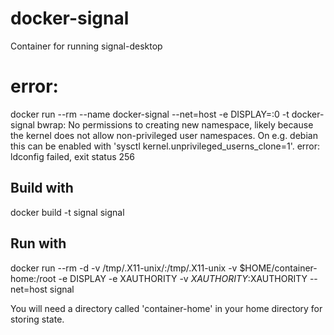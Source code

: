 # docker-signal
Container for running signal-desktop

# error:
docker run --rm --name docker-signal --net=host -e DISPLAY=:0 -t docker-signal
bwrap: No permissions to creating new namespace, likely because the kernel does not allow non-privileged user namespaces. On e.g. debian this can be enabled with 'sysctl kernel.unprivileged_userns_clone=1'.
error: ldconfig failed, exit status 256

## Build with
docker build -t signal signal

## Run with
docker run --rm -d -v /tmp/.X11-unix/:/tmp/.X11-unix -v $HOME/container-home:/root -e DISPLAY -e XAUTHORITY -v $XAUTHORITY:$XAUTHORITY --net=host signal

You will need a directory called 'container-home' in your home directory
for storing state.
